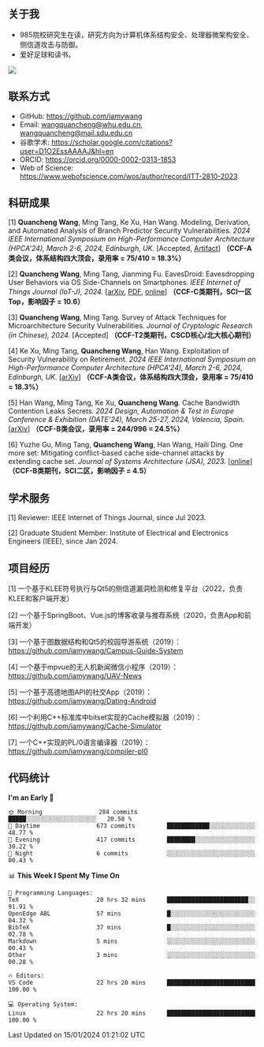 ## 关于我

- 985院校研究生在读，研究方向为计算机体系结构安全、处理器微架构安全、侧信道攻击与防御。
- 爱好足球和读书。

![](https://github-readme-stats-iamywang.vercel.app/api?username=iamywang&theme=buefy&count_private=true&show_icons=true&hide_border=true&hide_title=true)


## 联系方式

- GitHub: https://github.com/iamywang
- Email: wangquancheng@whu.edu.cn, wangquancheng@mail.sdu.edu.cn
- 谷歌学术: https://scholar.google.com/citations?user=D1O2EssAAAAJ&hl=en
- ORCID: https://orcid.org/0000-0002-0313-1853
- Web of Science: https://www.webofscience.com/wos/author/record/ITT-2810-2023

## 科研成果

[1] **Quancheng Wang**, Ming Tang, Ke Xu, Han Wang. Modeling, Derivation, and Automated Analysis of Branch Predictor Security Vulnerabilities. *2024 IEEE International Symposium on High-Performance Computer Architecture (HPCA'24), March 2-6, 2024, Edinburgh, UK.* [Accepted, [Artifact](https://github.com/iamywang/bp-security-framework)]
**（CCF-A类会议，体系结构四大顶会，录用率 = 75/410 = 18.3%）**

[2] **Quancheng Wang**, Ming Tang, Jianming Fu. EavesDroid: Eavesdropping User Behaviors via OS Side-Channels on Smartphones. *IEEE Internet of Things Journal (IoT-J), 2024.* [[arXiv](https://arxiv.org/pdf/2303.03700.pdf), [PDF](https://iamywang.github.io/pubs/iot23.pdf), [online](http://dx.doi.org/10.1109/JIOT.2023.3298992)]
**（CCF-C类期刊，SCI一区Top，影响因子 = 10.6）**

[3] **Quancheng Wang**, Ming Tang. Survey of Attack Techniques for Microarchitecture Security Vulnerabilities. *Journal of Cryptologic Research (in Chinese), 2024.* [Accepted]
**（CCF-T2类期刊，CSCD核心/北大核心期刊）**

[4] Ke Xu, Ming Tang, **Quancheng Wang**, Han Wang. Exploitation of Security Vulnerability on Retirement. *2024 IEEE International Symposium on High-Performance Computer Architecture (HPCA'24), March 2-6, 2024, Edinburgh, UK.* [[arXiv](https://arxiv.org/pdf/2307.12486.pdf)]
**（CCF-A类会议，体系结构四大顶会，录用率 = 75/410 = 18.3%）**

[5] Han Wang, Ming Tang, Ke Xu, **Quancheng Wang**. Cache Bandwidth Contention Leaks Secrets. *2024 Design, Automation & Test in Europe Conference & Exhibition (DATE'24), March 25-27, 2024, Valencia, Spain.* [[arXiv](http://arxiv.org/pdf/2306.01996.pdf)]
**（CCF-B类会议，录用率 = 244/996 = 24.5%）**

[6] Yuzhe Gu, Ming Tang, **Quancheng Wang**, Han Wang, Haili Ding. One more set: Mitigating conflict-based cache side-channel attacks by extending cache set. *Journal of Systems Architecture (JSA), 2023.* [[online](https://doi.org/10.1016/j.sysarc.2023.102997)]
**（CCF-B类期刊，SCI二区，影响因子 = 4.5）**

## 学术服务

[1] Reviewer: IEEE Internet of Things Journal, since Jul 2023.

[2] Graduate Student Member: Institute of Electrical and Electronics Engineers (IEEE), since Jan 2024.


## 项目经历

[1] 一个基于KLEE符号执行与Qt5的侧信道漏洞检测和修复平台（2022，负责KLEE和客户端开发）

[2] 一个基于SpringBoot、Vue.js的博客收录与推荐系统（2020，负责App和前端开发）

[3] 一个基于图数据结构和Qt5的校园导游系统（2019）：https://github.com/iamywang/Campus-Guide-System

[4] 一个基于mpvue的无人机新闻微信小程序（2019）：https://github.com/iamywang/UAV-News

[5] 一个基于高德地图API的社交App（2019）：https://github.com/iamywang/Dating-Android

[6] 一个利用C++标准库中bitset实现的Cache模拟器（2019）：https://github.com/iamywang/Cache-Simulator

[7] 一个C++实现的PL/0语言编译器（2019）：https://github.com/iamywang/compiler-pl0

## 代码统计

<!--START_SECTION:waka-->
**I'm an Early 🐤** 

```text
🌞 Morning                284 commits         █████░░░░░░░░░░░░░░░░░░░░   20.58 % 
🌆 Daytime                673 commits         ████████████░░░░░░░░░░░░░   48.77 % 
🌃 Evening                417 commits         ████████░░░░░░░░░░░░░░░░░   30.22 % 
🌙 Night                  6 commits           ░░░░░░░░░░░░░░░░░░░░░░░░░   00.43 % 
```


📊 **This Week I Spent My Time On** 

```text
💬 Programming Languages: 
TeX                      20 hrs 32 mins      ███████████████████████░░   91.91 % 
OpenEdge ABL             57 mins             █░░░░░░░░░░░░░░░░░░░░░░░░   04.32 % 
BibTeX                   37 mins             █░░░░░░░░░░░░░░░░░░░░░░░░   02.78 % 
Markdown                 5 mins              ░░░░░░░░░░░░░░░░░░░░░░░░░   00.43 % 
Other                    3 mins              ░░░░░░░░░░░░░░░░░░░░░░░░░   00.28 % 

🔥 Editors: 
VS Code                  22 hrs 20 mins      █████████████████████████   100.00 % 

💻 Operating System: 
Linux                    22 hrs 20 mins      █████████████████████████   100.00 % 
```


 Last Updated on 15/01/2024 01:21:02 UTC
<!--END_SECTION:waka-->
